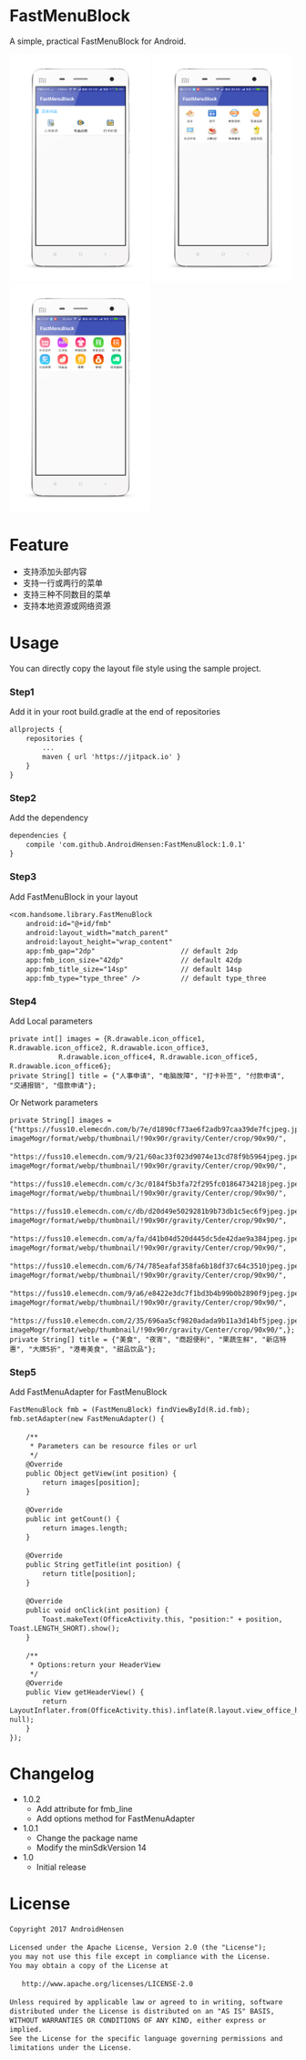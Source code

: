 # FastMenuBlock

A simple, practical FastMenuBlock for Android.

<img src="/preview/preview1.png" height="400px"></img>
<img src="/preview/preview2.png" height="400px"></img>
<img src="/preview/preview3.png" height="400px"></img>

# Feature

* 支持添加头部内容
* 支持一行或两行的菜单
* 支持三种不同数目的菜单
* 支持本地资源或网络资源

# Usage

You can directly copy the layout file style using the sample project.

### Step1

Add it in your root build.gradle at the end of repositories

```
allprojects {
	repositories {
		...
		maven { url 'https://jitpack.io' }
	}
}
```

### Step2

Add the dependency

```
dependencies {
	compile 'com.github.AndroidHensen:FastMenuBlock:1.0.1'
}
```

### Step3

Add FastMenuBlock in your layout

```
<com.handsome.library.FastMenuBlock
	android:id="@+id/fmb"
	android:layout_width="match_parent"
	android:layout_height="wrap_content"
	app:fmb_gap="2dp"                     // default 2dp
	app:fmb_icon_size="42dp"              // default 42dp
	app:fmb_title_size="14sp"             // default 14sp
	app:fmb_type="type_three" />          // default type_three
```

### Step4

Add Local parameters

```
private int[] images = {R.drawable.icon_office1, R.drawable.icon_office2, R.drawable.icon_office3,
            R.drawable.icon_office4, R.drawable.icon_office5, R.drawable.icon_office6};
private String[] title = {"人事申请", "电脑故障", "打卡补签", "付款申请", "交通报销", "借款申请"};
```

Or Network parameters

```
private String[] images = {"https://fuss10.elemecdn.com/b/7e/d1890cf73ae6f2adb97caa39de7fcjpeg.jpeg?imageMogr/format/webp/thumbnail/!90x90r/gravity/Center/crop/90x90/",
            "https://fuss10.elemecdn.com/9/21/60ac33f023d9074e13cd78f9b5964jpeg.jpeg?imageMogr/format/webp/thumbnail/!90x90r/gravity/Center/crop/90x90/",
            "https://fuss10.elemecdn.com/c/3c/0184f5b3fa72f295fc01864734218jpeg.jpeg?imageMogr/format/webp/thumbnail/!90x90r/gravity/Center/crop/90x90/",
            "https://fuss10.elemecdn.com/c/db/d20d49e5029281b9b73db1c5ec6f9jpeg.jpeg?imageMogr/format/webp/thumbnail/!90x90r/gravity/Center/crop/90x90/",
            "https://fuss10.elemecdn.com/a/fa/d41b04d520d445dc5de42dae9a384jpeg.jpeg?imageMogr/format/webp/thumbnail/!90x90r/gravity/Center/crop/90x90/",
            "https://fuss10.elemecdn.com/6/74/785eafaf358fa6b18df37c64c3510jpeg.jpeg?imageMogr/format/webp/thumbnail/!90x90r/gravity/Center/crop/90x90/",
            "https://fuss10.elemecdn.com/9/a6/e8422e3dc7f1bd3b4b99b0b2890f9jpeg.jpeg?imageMogr/format/webp/thumbnail/!90x90r/gravity/Center/crop/90x90/",
            "https://fuss10.elemecdn.com/2/35/696aa5cf9820adada9b11a3d14bf5jpeg.jpeg?imageMogr/format/webp/thumbnail/!90x90r/gravity/Center/crop/90x90/",};
private String[] title = {"美食", "夜宵", "商超便利", "果蔬生鲜", "新店特惠", "大牌5折", "港粤美食", "甜品饮品"};
```

### Step5

Add FastMenuAdapter for FastMenuBlock

```
FastMenuBlock fmb = (FastMenuBlock) findViewById(R.id.fmb);
fmb.setAdapter(new FastMenuAdapter() {

	/**
	 * Parameters can be resource files or url
	 */
	@Override
	public Object getView(int position) {
		return images[position];
	}
	
	@Override
	public int getCount() {
		return images.length;
	}

	@Override
	public String getTitle(int position) {
		return title[position];
	}

	@Override
	public void onClick(int position) {
		Toast.makeText(OfficeActivity.this, "position:" + position, Toast.LENGTH_SHORT).show();
	}
	
	/**
	 * Options:return your HeaderView
	 */
	@Override
	public View getHeaderView() {
		return LayoutInflater.from(OfficeActivity.this).inflate(R.layout.view_office_header, null);
	}
});
```

# Changelog

* 1.0.2
    * Add attribute for fmb_line
    * Add options method for FastMenuAdapter
* 1.0.1
    * Change the package name
    * Modify the minSdkVersion 14
* 1.0
	* Initial release
	
# License

```
Copyright 2017 AndroidHensen

Licensed under the Apache License, Version 2.0 (the "License");
you may not use this file except in compliance with the License.
You may obtain a copy of the License at

   http://www.apache.org/licenses/LICENSE-2.0

Unless required by applicable law or agreed to in writing, software
distributed under the License is distributed on an "AS IS" BASIS,
WITHOUT WARRANTIES OR CONDITIONS OF ANY KIND, either express or implied.
See the License for the specific language governing permissions and
limitations under the License.
```
